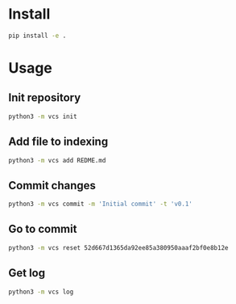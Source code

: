 # Install
```bash
pip install -e . 
```

# Usage

## Init repository
```bash
python3 -m vcs init
```

## Add file to indexing
```bash
python3 -m vcs add REDME.md
```

## Commit changes
```bash
python3 -m vcs commit -m 'Initial commit' -t 'v0.1'
```

## Go to commit
```bash
python3 -m vcs reset 52d667d1365da92ee85a380950aaaf2bf0e8b12e
```

## Get log
```bash
python3 -m vcs log
```